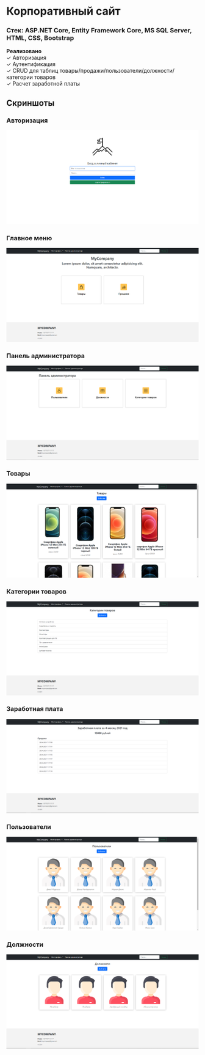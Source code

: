 # Корпоративный сайт
### Стек: ASP.NET Core, Entity Framework Core, MS SQL Server, HTML, CSS, Bootstrap

**Реализовано**    
✓ Авторизация    
✓ Аутентификация    
✓ CRUD для таблиц товары/продажи/пользователи/должности/категории товаров    
✓ Расчет заработной платы    

## Скриншоты

### Авторизация
![alt text](https://github.com/dakhabirov/SalaryCalc/blob/main/Resourses/Screenshots/Authorization.PNG "Изображение: Авторизация")

### Главное меню
![alt text](https://github.com/dakhabirov/SalaryCalc/blob/main/Resourses/Screenshots/Main.PNG "Изображение: Главное меню")

### Панель администратора
![alt text](https://github.com/dakhabirov/SalaryCalc/blob/main/Resourses/Screenshots/AdminPanel.PNG "Изображение: Панель администратора")

### Товары
![alt text](https://github.com/dakhabirov/SalaryCalc/blob/main/Resourses/Screenshots/Products.PNG "Изображение: Товары")

### Категории товаров
![alt text](https://github.com/dakhabirov/SalaryCalc/blob/main/Resourses/Screenshots/Categories.PNG "Изображение: Категории товаров")

### Заработная плата
![alt text](https://github.com/dakhabirov/SalaryCalc/blob/main/Resourses/Screenshots/Salary.PNG "Изображение: Заработная плата")

### Пользователи
![alt text](https://github.com/dakhabirov/SalaryCalc/blob/main/Resourses/Screenshots/Users.PNG "Изображение: Пользователи")

### Должности
![alt text](https://github.com/dakhabirov/SalaryCalc/blob/main/Resourses/Screenshots/Positions.PNG "Изображение: Должности")